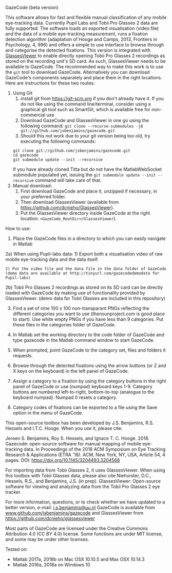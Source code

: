   GazeCode (beta version)
  
  This software allows for fast and flexible manual classification of any
  mobile eye-tracking data. Currently Pupil Labs and Tobii Pro Glasses 2 data 
  are fully supported. The software loads an exported visualisation (video file) 
  and the data of a mobile eye-tracking measurement, runs a fixation
  detection algorithm (adaptation of Hooge and Camps, 2013, Frontiers in Psychology, 4,
  996) and offers a simple to use interface to browse through and
  categorise the detected fixations. This version is integrated with
  [GlassesViewer](https://github.com/dcnieho/GlassesViewer) to
  enable directly opening Tobii Pro Glasses 2 recordings as stored on the recording
  unit's SD card. As such, GlassesViewer needs to be available to GazeCode.
  The recommended way to make this work is to use the `git` tool to download GazeCode.
  Alternatively you can download GazeCode's components separately and place them in the
  right locations. Here are instructions for these two routes:
  1. Using Git
      1. install git from https://git-scm.org if you don't already have it. If you do not
       like using the command line/terminal, consider using a graphical git tool such as
       SmartGit, which is available free for non-commercial use
      1. Download GazeCode and GlassesViewer in one go using the following command:
      `git clone --recurse-submodules -j8 git://github.com/jsbenjamins/gazecode.git`
      1. Should this not work due to your git version being too old, try executing the
       following commands:
       ```
       git clone git://github.com/jsbenjamins/gazecode.git
       cd gazecode
       git submodule update --init --recursive
       ```
       If you have already cloned Titta but do not have the MatlabWebSocket submodule populated yet,
       issuing the `git submodule update --init --recursive` command will take care of that.
  1. Manual download:
      1. First download GazeCode and place it, unzipped if necessary, in your preferred folder.
      1. Then download GlassesViewer (available from https://github.com/dcnieho/GlassesViewer).
      1. Put the GlassesViewer directory inside GazeCode at the right location:
      `<GazeCode_RootDir>/GlassesViewer`).
  
  How to use:
  1) Place the GazeCode files in a directory to which you can easily navigate
  in Matlab
  
  2a) When using Pupil-labs data:
    1) Export both a visualisation video of raw mobile eye-tracking data and
       the data itself.

    2) Put the video file and the data file in the data folder of GazeCode
    (demo data are available at http://tinyurl.com/gazecodedemodata for Pupil-labs)

  2b) Tobii Pro Glasses 2 recordings as stored on its SD card can be directly
      loaded with GazeCode by making use of functionality provided by
      GlassesViewer.
     (demo data for Tobii Glasses are included in this repository)
  
  3) Find a set of nine 100 x 100 non-transparant PNGs reflecting the
  different categories you want to use (thenounproject.com is good place to
  start). Use white empty PNGs if you have less than 9 categories. Put
  these files in the categories folder of GazeCode.
  
  4) In Matlab set the working directory to the code folder of GazeCode and 
  type gazecode in the Matlab command window to start GazeCode.
  
  5) When prompted, point GazeCode to the category set, files and folders it
  requests.
  
  6) Browse through the detected fixations using the arrow buttons (or Z
  and X keys on the keyboard) in the left panel of GazeCode.
  
  7) Assign a category to a fixation by using the category buttons in the
  right panel of GazeCode or use (numpad) keyboard keys 1-9. Category
  buttons are numbered left-to-right, bottom-to-top (analogue to the
  keyboard numpad). Numpad 0 resets a category.
  
  8) Category codes of fixations can be exported to a file using the Save
  option in the menu of GazeCode.
  
  This open-source toolbox has been developed by J.S. Benjamins, R.S. Hessels 
  and I.T.C. Hooge. When you use it, please cite:
 
  Jeroen S. Benjamins, Roy S. Hessels, and Ignace T. C. Hooge. 2018. 
  Gazecode: open-source software for manual mapping of mobile eye-tracking 
  data. In Proceedings of the 2018 ACM Symposium on Eye Tracking Research & 
  Applications (ETRA '18). ACM, New York, NY, USA, Article 54, 4 pages. 
  DOI: https://doi.org/10.1145/3204493.3204568

  For importing data from Tobii Glasses 2, it uses GlassesViewer. When
  using this toolbox with Tobii Glasses data, please also cite 
  Niehorster, D.C., Hessels, R.S., and Benjamins, J.S. (in prep).
  GlassesViewer: Open-source software for viewing and analyzing data from
  the Tobii Pro Glasses 2 eye tracker.
 
  For more information, questions, or to check whether we have updated to a
  better version, e-mail: j.s.benjamins@uu.nl GazeCode is available from 
  www.github.com/jsbenjamins/gazecode and GlassesViewer from
  https://github.com/dcnieho/glassesviewer
 
  Most parts of GazeCode are licensed under the Creative Commons Attribution 
  4.0 (CC BY 4.0) license. Some functions are under MIT license, and some 
  may be under other licenses.
 
  Tested on:
  - Matlab 2017a, 2018b on Mac OSX 10.10.5 and Max OSX 10.14.3
  - Matlab 2016a, 2018a on Windows 10
